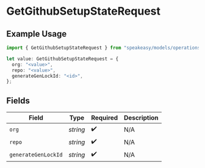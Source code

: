 # GetGithubSetupStateRequest

## Example Usage

```typescript
import { GetGithubSetupStateRequest } from "speakeasy/models/operations";

let value: GetGithubSetupStateRequest = {
  org: "<value>",
  repo: "<value>",
  generateGenLockId: "<id>",
};
```

## Fields

| Field               | Type                | Required            | Description         |
| ------------------- | ------------------- | ------------------- | ------------------- |
| `org`               | *string*            | :heavy_check_mark:  | N/A                 |
| `repo`              | *string*            | :heavy_check_mark:  | N/A                 |
| `generateGenLockId` | *string*            | :heavy_check_mark:  | N/A                 |